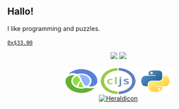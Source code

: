 ## Hallo!

I like programming and puzzles.

[`0x$33.00`](https://www-cs-faculty.stanford.edu/~knuth/boss.html)

<div align="center">
  <img height="180em"
       src="https://github-readme-stats.vercel.app/api?username=or&show_icons=true&theme=solarized-dark&include_all_commits=true&count_private=true"/>
  <img height="180em"
       src="https://github-readme-stats.vercel.app/api/top-langs/?username=or&layout=compact&langs_count=6&hide=HTML,C,Perl,Roff,M4&theme=solarized-dark"/>
</div>

<br/>

<div align="center">
  <img align="center" alt="Clojure" height="60" width="80"
         src="https://raw.githubusercontent.com/devicons/devicon/master/icons/clojure/clojure-original.svg">
  <img align="center" alt="ClojureScript" height="60" width="80" src="https://raw.githubusercontent.com/devicons/devicon/master/icons/clojurescript/clojurescript-original.svg" />
  <img align="center" alt="Python" height="60" width="80" src="https://raw.githubusercontent.com/devicons/devicon/master/icons/python/python-original.svg">
</div>

<div align="center">
  <a href="https://github.com/heraldry/heraldicon">
    <img align="center" alt="Heraldicon" width="80"
         src="https://cdn.heraldicon.org/img/heraldicon-logo.png">
  </a>
</div>
